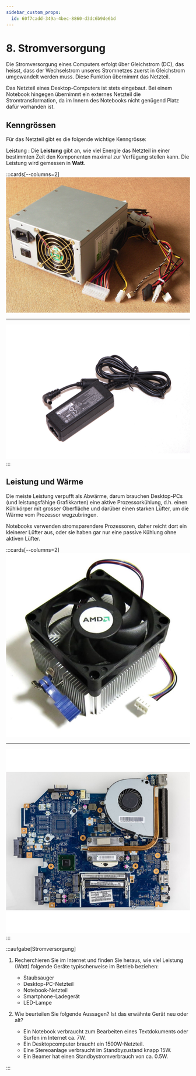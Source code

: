 ```yaml
---
sidebar_custom_props:
  id: 60f7cadd-349a-4bec-8860-d3dc6b9de6bd
---
```


# 8. Stromversorgung

Die Stromversorgung eines Computers erfolgt über Gleichstrom (DC), das heisst, dass der Wechselstrom unseres Stromnetzes zuerst in Gleichstrom umgewandelt werden muss. Diese Funktion übernimmt das Netzteil.

Das Netzteil eines Desktop-Computers ist stets eingebaut. Bei einem Notebook hingegen übernimmt ein externes Netzteil die Stromtransformation, da im Innern des Notebooks nicht genügend Platz dafür vorhanden ist.

## Kenngrössen

Für das Netzteil gibt es die folgende wichtige Kenngrösse:

Leistung
: Die **Leistung** gibt an, wie viel Energie das Netzteil in einer bestimmten Zeit den Komponenten maximal zur Verfügung stellen kann. Die Leistung wird gemessen in **Watt**.

:::cards[--columns=2]
![ATX-Netzteil](images/08-atx.jpg)
***
![Notebook-Netzteil](images/08-power-supply.jpg)
:::

## Leistung und Wärme

Die meiste Leistung verpufft als Abwärme, darum brauchen Desktop-PCs (und leistungsfähige Grafikkarten) eine aktive Prozessorkühlung, d.h. einen Kühlkörper mit grosser Oberfläche und darüber einen starken Lüfter, um die Wärme vom Prozessor wegzubringen.

Notebooks verwenden stromsparendere Prozessoren, daher reicht dort ein kleinerer Lüfter aus, oder sie haben gar nur eine passive Kühlung ohne aktiven Lüfter.

:::cards[--columns=2]
![Kühlkörper und Ventilator](images/08-heatsink-fan.jpg)
***
![Notebook-Mainboard mit Prozessorkühler](images/08-notebook-cooling.jpg)
:::

:::aufgabe[Stromversorgung]
<Answer type="state" webKey="2ab0c869-d189-48bb-9e3f-1f438870a37e" />

1. Recherchieren Sie im Internet und finden Sie heraus, wie viel Leistung (Watt) folgende Geräte typischerweise im Betrieb beziehen:
   - Staubsauger
   - Desktop-PC-Netzteil
   - Notebook-Netzteil
   - Smartphone-Ladegerät
   - LED-Lampe

   <Answer type="text" webKey="3a105b6b-5da9-455a-a654-ef1d86be9d0d" />

2. Wie beurteilen Sie folgende Aussagen? Ist das erwähnte Gerät neu oder alt?
   - Ein Notebook verbraucht zum Bearbeiten eines Textdokuments oder Surfen im Internet ca. 7W.
   - Ein Desktopcomputer braucht ein 1500W-Netzteil.
   - Eine Stereoanlage verbraucht im Standbyzustand knapp 15W.
   - Ein Beamer hat einen Standbystromverbrauch von ca. 0.5W.

   <Answer type="text" webKey="99af8549-e30f-4fbf-b52a-084c320e5c53" />

:::
